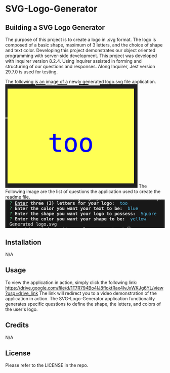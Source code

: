 # SVG-Logo-Generator

## Building a SVG Logo Generator

The purpose of this project is to create a logo in .svg format. The logo is composed of a basic shape, maximum of 3 letters, and the choice of shape and text color. Developing this project demonstrates our object oriented programming with server-side development.
This project was developed with Inquirer version 8.2.4. Using Inquirer assisted in forming and structuring of our questions and responses. Along Inquirer, Jest version 29.7.0 is used for testing. 

The following is an image of a newly generated logo.svg file application.
![Alt text](./assets/images/logoScreenShot.png)
The Following image are the list of questions the application used to create the readme file.
![Alt text](./assets/images/logoQustionPic.png)



## Installation

N/A

## Usage

To view the application in action, simply click the following link: https://drive.google.com/file/d/1T7R794Bo4lJ8floktRax4lvJxWKJg6YL/view?usp=drive_link
The link will redirect you to a video demonstration of the application in action. The SVG-Logo-Generator application functionality generates specific questions to define the shape, the letters, and colors of the user's logo. 

## Credits

N/A

## License

Please refer to the LICENSE in the repo.